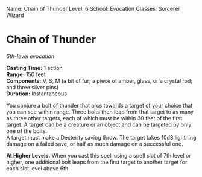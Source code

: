 Name: Chain of Thunder
Level: 6
School: Evocation
Classes: Sorcerer
         Wizard

# Chain of Thunder
_6th-level evocation_

**Casting Time:** 1 action    
**Range:** 150 feet    
**Components:** V, S, M (a bit of fur; a piece of amber, glass, or a crystal rod; and three silver pins)    
**Duration:** Instantaneous 

You conjure a bolt of thunder that arcs towards a target of your choice that you can see within range. Three bolts then leap from that target to as many as three other targets, each of which must be within 30 feet of the first target. A target can be a creature or an object and can be targeted by only one of the bolts.    
A target must make a Dexterity saving throw. The target takes 10d8 lightning damage on a failed save, or half as much damage on a successful one. 

**At Higher Levels.** When you cast this spell using a spell slot of 7th level or higher, one additional bolt leaps from the first target to another target for each slot level above 6th.
